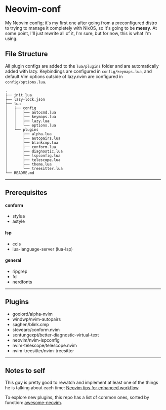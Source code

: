 # **Neovim-conf**
My Neovim config; it's my first one after going from a preconfigured distro to trying to manage it completely with NixOS, so it's going to be **messy**. At some point, I'll just rewrite all of it, I'm sure, but for now, this is what I'm using.

## **File Structure**
All plugin configs are added to the `lua/plugins` folder and are automatically added with lazy. Keybindings are configured in `config/keymaps.lua`, and default Vim options outside of lazy.nvim are configured in `config/options.lua`.

```
.
├── init.lua
├── lazy-lock.json
├── lua
│   ├── config
│   │   ├── autocmd.lua
│   │   ├── keymaps.lua
│   │   ├── lazy.lua
│   │   └── options.lua
│   └── plugins
│       ├── alpha.lua
│       ├── autopairs.lua
│       ├── blinkcmp.lua
│       ├── conform.lua
│       ├── diagnostic.lua
│       ├── lspconfig.lua
│       ├── telescope.lua
│       ├── theme.lua
│       └── treesitter.lua
└── README.md

```
---
## **Prerequisites**
#### **conform**
- stylua
- astyle

#### **lsp**
- ccls
- lua-language-server (lua-lsp)

#### **general**
- ripgrep
- fd
- nerdfonts

---
## **Plugins**
- goolord/alpha-nvim
- windwp/nvim-autopairs
- saghen/blink.cmp
- stevearc/conform.nvim
- sontungexpt/better-diagnostic-virtual-text
- neovim/nvim-lspconfig
- nvim-telescope/telescope.nvim
- nvim-treesitter/nvim-treesitter

---
## **Notes to self**
This guy is pretty good to rewatch and implement at least one of the things he is talking about each time: [Neovim tips for enhanced workflow](https://www.youtube.com/watch?v=LaIa1tQFOSY&t=303s). 

To explore new plugins, this repo has a list of common ones, sorted by function: [awesome-neovim](https://github.com/rockerBOO/awesome-neovim).
